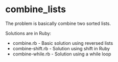 # combine_lists

The problem is basically combine two sorted lists.

Solutions are in Ruby:

- combine.rb - Basic solution using reversed lists
- combine-shift.rb - Solution using shift in Ruby
- combine-while.rb - Solution using a while loop
